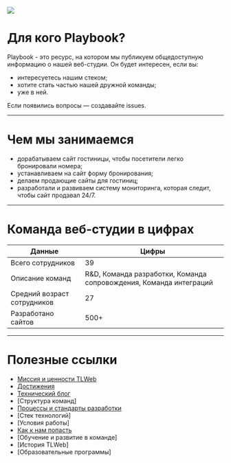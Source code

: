![](http://atomicdocs.dev2.travelline.ru/resources/images/tllogo.svg)

# Для кого Playbook?

Playbook - это ресурс, на котором мы публикуем общедоступную информацию о нашей веб-студии.
Он будет интересен, если вы:
- интересуетесь нашим стеком;
- хотите стать частью нашей дружной команды;
- уже в ней.

Если появились вопросы — создавайте issues.

***

# Чем мы занимаемся
- дорабатываем сайт гостиницы, чтобы посетители легко бронировали номера;
- устанавливаем на сайт форму бронирования;
- делаем продающие сайты для гостиниц;
- разработали и развиваем систему мониторинга, которая следит, чтобы сайт продавал 24/7.

***

# Команда веб-студии в цифрах 

Данные  | Цифры 
------------- | -------------
Всего сотрудников | 	39
Описание команд | R&D, Команда разработки, Команда сопровождения, Команда интеграций
Средний возраст сотрудников | 27
Разработано сайтов | 500+

***


# Полезные ссылки

- [Миссия и ценности TLWeb](https://github.com/tlweb/playbook/blob/master/mission-and-values.md)
- [Достижения](https://github.com/tlweb/playbook/blob/master/achievements.md)
- [Технический блог](https://github.com/tlweb/playbook/blob/master/articles.md)
- [Структура команд]
- [Процессы и стандарты разработки](https://github.com/tlweb/playbook/blob/master/processes-and-standards.md)
- [Стек технологий]
- [Условия работы]
- [Как к нам попасть](https://goo.gl/XgUo74) 
- [Обучение и развитие в команде]
- [История TLWeb] 
- [Образовательные программы] 
